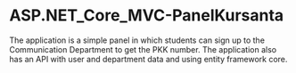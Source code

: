 # ASP.NET_Core_MVC-PanelKursanta
The application is a simple panel in which students can sign up to the Communication Department to get the PKK number. The application also has an API with user and department data and using entity framework core.
